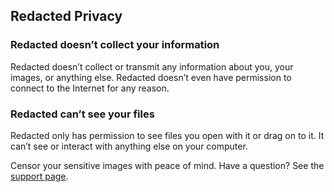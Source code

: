 ## Redacted Privacy

### Redacted doesn’t collect your information

Redacted doesn’t collect or transmit any information about you, your images, or anything else. Redacted doesn’t even have permission to connect to the Internet for any reason.

### Redacted can’t see your files

Redacted only has permission to see files you open with it or drag on to it. It can’t see or interact with anything else on your computer.

Censor your sensitive images with peace of mind. Have a question? See the [support page](/apps/redacted/support).
